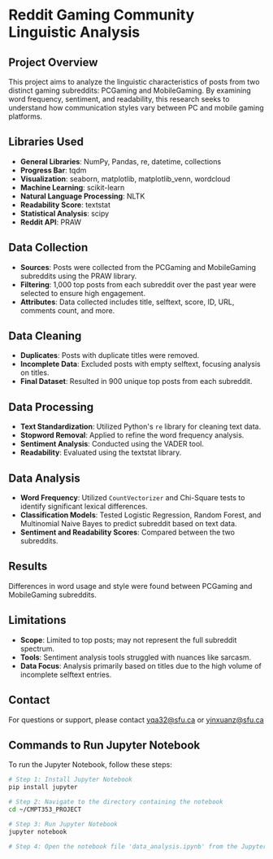 # Reddit Gaming Community Linguistic Analysis

## Project Overview

This project aims to analyze the linguistic characteristics of posts from two distinct gaming subreddits: PCGaming and MobileGaming. By examining word frequency, sentiment, and readability, this research seeks to understand how communication styles vary between PC and mobile gaming platforms.

## Libraries Used

- **General Libraries**: NumPy, Pandas, re, datetime, collections
- **Progress Bar**: tqdm
- **Visualization**: seaborn, matplotlib, matplotlib_venn, wordcloud
- **Machine Learning**: scikit-learn
- **Natural Language Processing**: NLTK
- **Readability Score**: textstat
- **Statistical Analysis**: scipy
- **Reddit API**: PRAW

## Data Collection

- **Sources**: Posts were collected from the PCGaming and MobileGaming subreddits using the PRAW library.
- **Filtering**: 1,000 top posts from each subreddit over the past year were selected to ensure high engagement.
- **Attributes**: Data collected includes title, selftext, score, ID, URL, comments count, and more.

## Data Cleaning

- **Duplicates**: Posts with duplicate titles were removed.
- **Incomplete Data**: Excluded posts with empty selftext, focusing analysis on titles.
- **Final Dataset**: Resulted in 900 unique top posts from each subreddit.

## Data Processing

- **Text Standardization**: Utilized Python's `re` library for cleaning text data.
- **Stopword Removal**: Applied to refine the word frequency analysis.
- **Sentiment Analysis**: Conducted using the VADER tool.
- **Readability**: Evaluated using the textstat library.

## Data Analysis

- **Word Frequency**: Utilized `CountVectorizer` and Chi-Square tests to identify significant lexical differences.
- **Classification Models**: Tested Logistic Regression, Random Forest, and Multinomial Naive Bayes to predict subreddit based on text data.
- **Sentiment and Readability Scores**: Compared between the two subreddits.

## Results

Differences in word usage and style were found between PCGaming and MobileGaming subreddits.

## Limitations

- **Scope**: Limited to top posts; may not represent the full subreddit spectrum.
- **Tools**: Sentiment analysis tools struggled with nuances like sarcasm.
- **Data Focus**: Analysis primarily based on titles due to the high volume of incomplete selftext entries.

## Contact

For questions or support, please contact yqa32@sfu.ca or yinxuanz@sfu.ca

## Commands to Run Jupyter Notebook

To run the Jupyter Notebook, follow these steps:

```bash
# Step 1: Install Jupyter Notebook
pip install jupyter

# Step 2: Navigate to the directory containing the notebook
cd ~/CMPT353_PROJECT

# Step 3: Run Jupyter Notebook
jupyter notebook

# Step 4: Open the notebook file 'data_analysis.ipynb' from the Jupyter interface.



